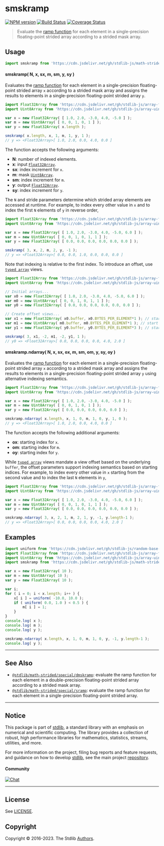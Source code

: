 <!--

@license Apache-2.0

Copyright (c) 2021 The Stdlib Authors.

Licensed under the Apache License, Version 2.0 (the "License");
you may not use this file except in compliance with the License.
You may obtain a copy of the License at

   http://www.apache.org/licenses/LICENSE-2.0

Unless required by applicable law or agreed to in writing, software
distributed under the License is distributed on an "AS IS" BASIS,
WITHOUT WARRANTIES OR CONDITIONS OF ANY KIND, either express or implied.
See the License for the specific language governing permissions and
limitations under the License.

-->

# smskramp

[![NPM version][npm-image]][npm-url] [![Build Status][test-image]][test-url] [![Coverage Status][coverage-image]][coverage-url] <!-- [![dependencies][dependencies-image]][dependencies-url] -->

> Evaluate the [ramp function][@stdlib/math/base/special/rampf] for each element in a single-precision floating-point strided array according to a strided mask array.

<section class="intro">

</section>

<!-- /.intro -->



<section class="usage">

## Usage

```javascript
import smskramp from 'https://cdn.jsdelivr.net/gh/stdlib-js/math-strided-special-smskramp@deno/mod.js';
```

#### smskramp( N, x, sx, m, sm, y, sy )

Evaluates the [ramp function][@stdlib/math/base/special/rampf] for each element in a single-precision floating-point strided array `x` according to a strided mask array and assigns the results to elements in a single-precision floating-point strided array `y`.

```javascript
import Float32Array from 'https://cdn.jsdelivr.net/gh/stdlib-js/array-float32@deno/mod.js';
import Uint8Array from 'https://cdn.jsdelivr.net/gh/stdlib-js/array-uint8@deno/mod.js';

var x = new Float32Array( [ 1.0, 2.0, -3.0, 4.0, -5.0 ] );
var m = new Uint8Array( [ 0, 0, 1, 0, 1 ] );
var y = new Float32Array( x.length );

smskramp( x.length, x, 1, m, 1, y, 1 );
// y => <Float32Array>[ 1.0, 2.0, 0.0, 4.0, 0.0 ]
```

The function accepts the following arguments:

-   **N**: number of indexed elements.
-   **x**: input [`Float32Array`][@stdlib/array/float32].
-   **sx**: index increment for `x`.
-   **m**: mask [`Uint8Array`][@stdlib/array/uint8].
-   **sm**: index increment for `m`.
-   **y**: output [`Float32Array`][@stdlib/array/float32].
-   **sy**: index increment for `y`.

The `N` and stride parameters determine which strided array elements are accessed at runtime. For example, to index every other value in `x` and to index the first `N` elements of `y` in reverse order,

```javascript
import Float32Array from 'https://cdn.jsdelivr.net/gh/stdlib-js/array-float32@deno/mod.js';
import Uint8Array from 'https://cdn.jsdelivr.net/gh/stdlib-js/array-uint8@deno/mod.js';

var x = new Float32Array( [ 1.0, 2.0, -3.0, 4.0, -5.0, 6.0 ] );
var m = new Uint8Array( [ 0, 0, 1, 0, 1, 1 ] );
var y = new Float32Array( [ 0.0, 0.0, 0.0, 0.0, 0.0, 0.0 ] );

smskramp( 3, x, 2, m, 2, y, -1 );
// y => <Float32Array>[ 0.0, 0.0, 1.0, 0.0, 0.0, 0.0 ]
```

Note that indexing is relative to the first index. To introduce an offset, use [`typed array`][@stdlib/array/float32] views.

```javascript
import Float32Array from 'https://cdn.jsdelivr.net/gh/stdlib-js/array-float32@deno/mod.js';
import Uint8Array from 'https://cdn.jsdelivr.net/gh/stdlib-js/array-uint8@deno/mod.js';

// Initial arrays...
var x0 = new Float32Array( [ 1.0, 2.0, -3.0, 4.0, -5.0, 6.0 ] );
var m0 = new Uint8Array( [ 0, 0, 1, 0, 1, 1 ] );
var y0 = new Float32Array( [ 0.0, 0.0, 0.0, 0.0, 0.0, 0.0 ] );

// Create offset views...
var x1 = new Float32Array( x0.buffer, x0.BYTES_PER_ELEMENT*1 ); // start at 2nd element
var m1 = new Uint8Array( m0.buffer, m0.BYTES_PER_ELEMENT*1 ); // start at 2nd element
var y1 = new Float32Array( y0.buffer, y0.BYTES_PER_ELEMENT*3 ); // start at 4th element

smskramp( 3, x1, -2, m1, -2, y1, 1 );
// y0 => <Float32Array>[ 0.0, 0.0, 0.0, 0.0, 4.0, 2.0 ]
```

#### smskramp.ndarray( N, x, sx, ox, m, sm, om, y, sy, oy )

Evaluates the [ramp function][@stdlib/math/base/special/rampf] for each element in a single-precision floating-point strided array `x` according to a strided mask array and assigns the results to elements in a single-precision floating-point strided array `y` using alternative indexing semantics.

```javascript
import Float32Array from 'https://cdn.jsdelivr.net/gh/stdlib-js/array-float32@deno/mod.js';
import Uint8Array from 'https://cdn.jsdelivr.net/gh/stdlib-js/array-uint8@deno/mod.js';

var x = new Float32Array( [ 1.0, 2.0, -3.0, 4.0, -5.0 ] );
var m = new Uint8Array( [ 0, 0, 1, 0, 1 ] );
var y = new Float32Array( [ 0.0, 0.0, 0.0, 0.0, 0.0 ] );

smskramp.ndarray( x.length, x, 1, 0, m, 1, 0, y, 1, 0 );
// y => <Float32Array>[ 1.0, 2.0, 0.0, 4.0, 0.0 ]
```

The function accepts the following additional arguments:

-   **ox**: starting index for `x`.
-   **om**: starting index for `m`.
-   **oy**: starting index for `y`.

While [`typed array`][@stdlib/array/float32] views mandate a view offset based on the underlying `buffer`, the offset parameters support indexing semantics based on starting indices. For example, to index every other value in `x` starting from the second value and to index the last `N` elements in `y`,

```javascript
import Float32Array from 'https://cdn.jsdelivr.net/gh/stdlib-js/array-float32@deno/mod.js';
import Uint8Array from 'https://cdn.jsdelivr.net/gh/stdlib-js/array-uint8@deno/mod.js';

var x = new Float32Array( [ 1.0, 2.0, -3.0, 4.0, -5.0, 6.0 ] );
var m = new Uint8Array( [ 0, 0, 1, 0, 1, 1 ] );
var y = new Float32Array( [ 0.0, 0.0, 0.0, 0.0, 0.0, 0.0 ] );

smskramp.ndarray( 3, x, 2, 1, m, 2, 1, y, -1, y.length-1 );
// y => <Float32Array>[ 0.0, 0.0, 0.0, 0.0, 4.0, 2.0 ]
```

</section>

<!-- /.usage -->

<section class="notes">

</section>

<!-- /.notes -->

<section class="examples">

## Examples

<!-- eslint no-undef: "error" -->

```javascript
import uniform from 'https://cdn.jsdelivr.net/gh/stdlib-js/random-base-uniform@deno/mod.js';
import Float32Array from 'https://cdn.jsdelivr.net/gh/stdlib-js/array-float32@deno/mod.js';
import Uint8Array from 'https://cdn.jsdelivr.net/gh/stdlib-js/array-uint8@deno/mod.js';
import smskramp from 'https://cdn.jsdelivr.net/gh/stdlib-js/math-strided-special-smskramp@deno/mod.js';

var x = new Float32Array( 10 );
var m = new Uint8Array( 10 );
var y = new Float32Array( 10 );

var i;
for ( i = 0; i < x.length; i++ ) {
    x[ i ] = uniform( -10.0, 10.0 );
    if ( uniform( 0.0, 1.0 ) < 0.5 ) {
        m[ i ] = 1;
    }
}
console.log( x );
console.log( m );
console.log( y );

smskramp.ndarray( x.length, x, 1, 0, m, 1, 0, y, -1, y.length-1 );
console.log( y );
```

</section>

<!-- /.examples -->

<!-- C interface documentation. -->



<!-- Section for related `stdlib` packages. Do not manually edit this section, as it is automatically populated. -->

<section class="related">

* * *

## See Also

-   <span class="package-name">[`@stdlib/math-strided/special/dmskramp`][@stdlib/math/strided/special/dmskramp]</span><span class="delimiter">: </span><span class="description">evaluate the ramp function for each element in a double-precision floating-point strided array according to a strided mask array.</span>
-   <span class="package-name">[`@stdlib/math-strided/special/sramp`][@stdlib/math/strided/special/sramp]</span><span class="delimiter">: </span><span class="description">evaluate the ramp function for each element in a single-precision floating-point strided array.</span>

</section>

<!-- /.related -->

<!-- Section for all links. Make sure to keep an empty line after the `section` element and another before the `/section` close. -->


<section class="main-repo" >

* * *

## Notice

This package is part of [stdlib][stdlib], a standard library with an emphasis on numerical and scientific computing. The library provides a collection of robust, high performance libraries for mathematics, statistics, streams, utilities, and more.

For more information on the project, filing bug reports and feature requests, and guidance on how to develop [stdlib][stdlib], see the main project [repository][stdlib].

#### Community

[![Chat][chat-image]][chat-url]

---

## License

See [LICENSE][stdlib-license].


## Copyright

Copyright &copy; 2016-2023. The Stdlib [Authors][stdlib-authors].

</section>

<!-- /.stdlib -->

<!-- Section for all links. Make sure to keep an empty line after the `section` element and another before the `/section` close. -->

<section class="links">

[npm-image]: http://img.shields.io/npm/v/@stdlib/math-strided-special-smskramp.svg
[npm-url]: https://npmjs.org/package/@stdlib/math-strided-special-smskramp

[test-image]: https://github.com/stdlib-js/math-strided-special-smskramp/actions/workflows/test.yml/badge.svg?branch=main
[test-url]: https://github.com/stdlib-js/math-strided-special-smskramp/actions/workflows/test.yml?query=branch:main

[coverage-image]: https://img.shields.io/codecov/c/github/stdlib-js/math-strided-special-smskramp/main.svg
[coverage-url]: https://codecov.io/github/stdlib-js/math-strided-special-smskramp?branch=main

<!--

[dependencies-image]: https://img.shields.io/david/stdlib-js/math-strided-special-smskramp.svg
[dependencies-url]: https://david-dm.org/stdlib-js/math-strided-special-smskramp/main

-->

[chat-image]: https://img.shields.io/gitter/room/stdlib-js/stdlib.svg
[chat-url]: https://gitter.im/stdlib-js/stdlib/

[stdlib]: https://github.com/stdlib-js/stdlib

[stdlib-authors]: https://github.com/stdlib-js/stdlib/graphs/contributors

[umd]: https://github.com/umdjs/umd
[es-module]: https://developer.mozilla.org/en-US/docs/Web/JavaScript/Guide/Modules

[deno-url]: https://github.com/stdlib-js/math-strided-special-smskramp/tree/deno
[umd-url]: https://github.com/stdlib-js/math-strided-special-smskramp/tree/umd
[esm-url]: https://github.com/stdlib-js/math-strided-special-smskramp/tree/esm
[branches-url]: https://github.com/stdlib-js/math-strided-special-smskramp/blob/main/branches.md

[stdlib-license]: https://raw.githubusercontent.com/stdlib-js/math-strided-special-smskramp/main/LICENSE

[@stdlib/array/float32]: https://github.com/stdlib-js/array-float32/tree/deno

[@stdlib/math/base/special/rampf]: https://github.com/stdlib-js/math-base-special-rampf/tree/deno

[@stdlib/array/uint8]: https://github.com/stdlib-js/array-uint8/tree/deno

<!-- <related-links> -->

[@stdlib/math/strided/special/dmskramp]: https://github.com/stdlib-js/math-strided-special-dmskramp/tree/deno

[@stdlib/math/strided/special/sramp]: https://github.com/stdlib-js/math-strided-special-sramp/tree/deno

<!-- </related-links> -->

</section>

<!-- /.links -->

